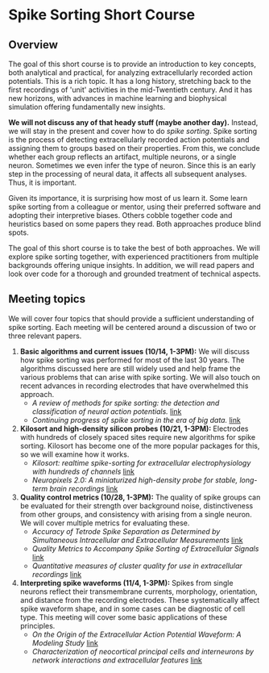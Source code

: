 # **Spike Sorting Short Course**

## Overview

The goal of this short course is to provide an introduction to key concepts, both analytical and practical, for analyzing extracellularly recorded action potentials. This is a rich topic. It has a long history, stretching back to the first recordings of 'unit' activities in the mid-Twentieth century. And it has new horizons, with advances in machine learning and biophysical simulation offering fundamentally new insights.

**We will not discuss any of that heady stuff (maybe another day).** Instead, we will stay in the present and cover how to do *spike sorting*. Spike sorting is the process of detecting extracellularly recorded action potentials and assigning them to groups based on their properties. From this, we conclude whether each group reflects an artifact, multiple neurons, or a single neuron. Sometimes we even infer the type of neuron. Since this is an early step in the processing of neural data, it affects all subsequent analyses. Thus, it is important.

Given its importance, it is surprising how most of us learn it. Some learn spike sorting from a colleague or mentor, using their preferred software and adopting their interpretive biases. Others cobble together code and heuristics based on some papers they read. Both approaches produce blind spots.

The goal of this short course is to take the best of both approaches. We will explore spike sorting together, with experienced practitioners from multiple backgrounds offering unique insights. In addition, we will read papers and look over code for a thorough and grounded treatment of technical aspects.

## Meeting topics

We will cover four topics that should provide a sufficient understanding of spike sorting. Each meeting will be centered around a discussion of  two or three relevant papers.

1. **Basic algorithms and current issues (10/14, 1-3PM):** We will discuss how spike sorting was performed for most of the last 30 years. The algorithms discussed here are still widely used and help frame the various problems that can arise with spike sorting. We will also touch on recent advances in recording electrodes that have overwhelmed this approach.
    - *A review of methods for spike sorting: the detection and classification of neural action potentials.* [link](http://www.stat.columbia.edu/~liam/teaching/neurostat-fall17/papers/EM/Lewicki-Network-98_1.pdf)
    - *Continuing progress of spike sorting in the era of big data.* [link](https://www.sciencedirect.com/science/article/pii/S0959438818301375)
2. **Kilosort and high-density silicon probes (10/21, 1-3PM):** Electrodes with hundreds of closely spaced sites require new algorithms for spike sorting. Kilosort has become one of the more popular packages for this, so we will examine how it works.
    - *Kilosort: realtime spike-sorting for extracellular electrophysiology with hundreds of channels* [link](https://www.biorxiv.org/content/biorxiv/early/2016/06/30/061481.full.pdf)
    - *Neuropixels 2.0: A miniaturized high-density probe for stable, long-term brain recordings* [link](https://www.science.org/doi/10.1126/science.abf4588)
3. **Quality control metrics (10/28, 1-3PM):** The quality of spike groups can be evaluated for their strength over background noise, distinctiveness from other groups, and consistency with arising from a single neuron. We will cover multiple metrics for evaluating these.
    - *Accuracy of Tetrode Spike Separation as Determined by Simultaneous Intracellular and Extracellular Measurements* [link](https://journals.physiology.org/doi/full/10.1152/jn.2000.84.1.401)
    - *Quality Metrics to Accompany Spike Sorting of Extracellular Signals* [link](https://www.jneurosci.org/content/31/24/8699.short)
    - *Quantitative measures of cluster quality for use in extracellular recordings* [link](https://www.sciencedirect.com/science/article/pii/S0306452204008425?via%3Dihub)
4. **Interpreting spike waveforms (11/4, 1-3PM):** Spikes from single neurons reflect their transmembrane currents, morphology, orientation, and distance from the recording electrodes. These systematically affect spike waveform shape, and in some cases can be diagnostic of cell type. This meeting will cover some basic applications of these principles.
    - *On the Origin of the Extracellular Action Potential Waveform: A Modeling Study* [link](https://journals.physiology.org/doi/full/10.1152/jn.00979.2005)
    - *Characterization of neocortical principal cells and interneurons by network interactions and extracellular features* [link](https://journals.physiology.org/doi/full/10.1152/jn.01170.2003)
